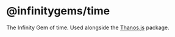 # @infinitygems/time

The Infinity Gem of time. Used alongside the [Thanos.js](https://npmjs.org/package/thanos.js) package.
